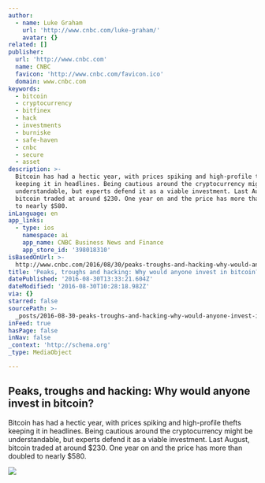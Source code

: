 ```yaml
---
author:
  - name: Luke Graham
    url: 'http://www.cnbc.com/luke-graham/'
    avatar: {}
related: []
publisher:
  url: 'http://www.cnbc.com'
  name: CNBC
  favicon: 'http://www.cnbc.com/favicon.ico'
  domain: www.cnbc.com
keywords:
  - bitcoin
  - cryptocurrency
  - bitfinex
  - hack
  - investments
  - burniske
  - safe-haven
  - cnbc
  - secure
  - asset
description: >-
  Bitcoin has had a hectic year, with prices spiking and high-profile thefts
  keeping it in headlines. Being cautious around the cryptocurrency might be
  understandable, but experts defend it as a viable investment. Last August,
  bitcoin traded at around $230. One year on and the price has more than doubled
  to nearly $580.
inLanguage: en
app_links:
  - type: ios
    namespace: ai
    app_name: CNBC Business News and Finance
    app_store_id: '398018310'
isBasedOnUrl: >-
  http://www.cnbc.com/2016/08/30/peaks-troughs-and-hacking-why-would-anyone-invest-in-bitcoin.html
title: 'Peaks, troughs and hacking: Why would anyone invest in bitcoin?'
datePublished: '2016-08-30T13:33:21.604Z'
dateModified: '2016-08-30T10:28:18.982Z'
via: {}
starred: false
sourcePath: >-
  _posts/2016-08-30-peaks-troughs-and-hacking-why-would-anyone-invest-in-bitco.md
inFeed: true
hasPage: false
inNav: false
_context: 'http://schema.org'
_type: MediaObject

---
```

<article style=""><h1>Peaks, troughs and hacking: Why would anyone invest in bitcoin?</h1><p>Bitcoin has had a hectic year, with prices spiking and high-profile thefts keeping it in headlines. Being cautious around the cryptocurrency might be understandable, but experts defend it as a viable investment. Last August, bitcoin traded at around $230. One year on and the price has more than doubled to nearly $580.</p><img src="http://fm.cnbc.com/applications/cnbc.com/resources/img/editorial/2014/06/19/101772945-450765322.1910x1000.jpg" /></article>